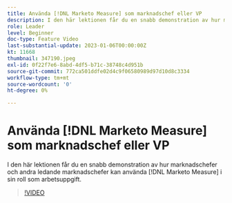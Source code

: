 ```yaml
---
title: Använda [!DNL Marketo Measure] som marknadschef eller VP
description: I den här lektionen får du en snabb demonstration av hur marknadschefer och andra ledande marknadschefer kan använda [!DNL Marketo Measure] i sin roll som arbetsuppgift.
role: Leader
level: Beginner
doc-type: Feature Video
last-substantial-update: 2023-01-06T00:00:00Z
kt: 11668
thumbnail: 347190.jpeg
exl-id: 0f22f7e6-8abd-4df5-b71c-38748c4d951b
source-git-commit: 772ca501ddfe02d4c9f06580989d97d10d8c3334
workflow-type: tm+mt
source-wordcount: '0'
ht-degree: 0%

---
```


# Använda [!DNL Marketo Measure] som marknadschef eller VP

I den här lektionen får du en snabb demonstration av hur marknadschefer och andra ledande marknadschefer kan använda [!DNL Marketo Measure] i sin roll som arbetsuppgift.

>[!VIDEO](https://video.tv.adobe.com/v/347190/?quality=12&learn=on)
